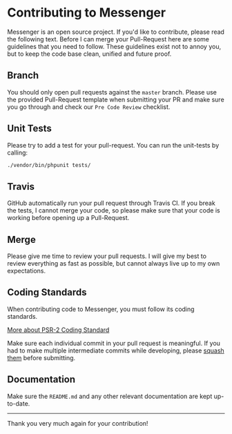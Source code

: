 # Contributing to Messenger

Messenger is an open source project. If you'd like to contribute, please read the following text. Before I can merge your 
Pull-Request here are some guidelines that you need to follow. These guidelines exist not to annoy you, but to keep the 
code base clean, unified and future proof.

## Branch

You should only open pull requests against the `master` branch.
Please use the provided Pull-Request template when submitting your PR and make sure you go through and check our `Pre Code Review` checklist.

## Unit Tests

Please try to add a test for your pull-request. You can run the unit-tests by calling:

```bash
./vendor/bin/phpunit tests/
```

## Travis

GitHub automatically run your pull request through Travis CI.
If you break the tests, I cannot merge your code, so please make sure that your code is working before opening up a Pull-Request.

## Merge

Please give me time to review your pull requests. I will give my best to review everything as fast as possible, but cannot always live up to my own expectations.

## Coding Standards

When contributing code to Messenger, you must follow its coding standards.

[More about PSR-2 Coding Standard](https://github.com/php-fig/fig-standards/blob/master/accepted/PSR-2-coding-style-guide.md)

Make sure each individual commit in your pull request is meaningful. If you had to make multiple intermediate commits while developing, please [squash them](http://www.git-scm.com/book/en/v2/Git-Tools-Rewriting-History#Changing-Multiple-Commit-Messages) before submitting.

## Documentation

Make sure the `README.md` and any other relevant documentation are kept up-to-date.

---

Thank you very much again for your contribution!